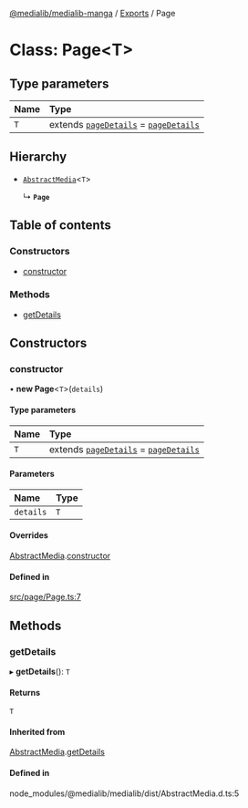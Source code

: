 [@medialib/medialib-manga](../README.md) / [Exports](../modules.md) / Page

# Class: Page<T\>

## Type parameters

| Name | Type |
| :------ | :------ |
| `T` | extends [`pageDetails`](../modules.md#pagedetails) = [`pageDetails`](../modules.md#pagedetails) |

## Hierarchy

- [`AbstractMedia`](AbstractMedia.md)<`T`\>

  ↳ **`Page`**

## Table of contents

### Constructors

- [constructor](Page.md#constructor)

### Methods

- [getDetails](Page.md#getdetails)

## Constructors

### constructor

• **new Page**<`T`\>(`details`)

#### Type parameters

| Name | Type |
| :------ | :------ |
| `T` | extends [`pageDetails`](../modules.md#pagedetails) = [`pageDetails`](../modules.md#pagedetails) |

#### Parameters

| Name | Type |
| :------ | :------ |
| `details` | `T` |

#### Overrides

[AbstractMedia](AbstractMedia.md).[constructor](AbstractMedia.md#constructor)

#### Defined in

[src/page/Page.ts:7](https://github.com/medialib-project/medialib-manga/blob/a882cee/src/page/Page.ts#L7)

## Methods

### getDetails

▸ **getDetails**(): `T`

#### Returns

`T`

#### Inherited from

[AbstractMedia](AbstractMedia.md).[getDetails](AbstractMedia.md#getdetails)

#### Defined in

node_modules/@medialib/medialib/dist/AbstractMedia.d.ts:5
